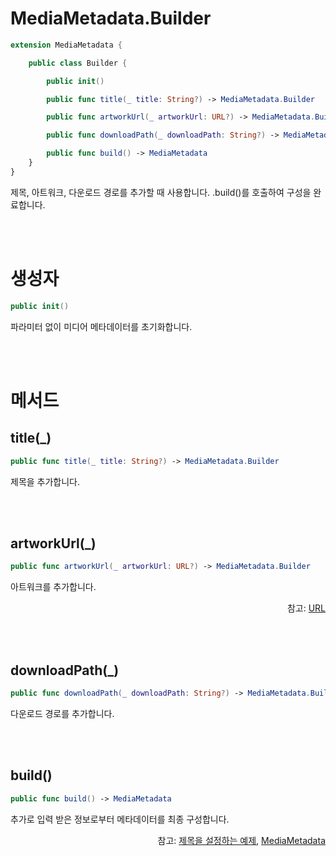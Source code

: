 # MediaMetadata.Builder

```swift
extension MediaMetadata {

    public class Builder {

        public init()

        public func title(_ title: String?) -> MediaMetadata.Builder

        public func artworkUrl(_ artworkUrl: URL?) -> MediaMetadata.Builder

        public func downloadPath(_ downloadPath: String?) -> MediaMetadata.Builder

        public func build() -> MediaMetadata
    }
}
```
제목, 아트워크, 다운로드 경로를 추가할 때 사용합니다. .build()를 호출하여 구성을 완료합니다.

<br><br>
# 생성자
```swift
public init()
```
파라미터 없이 미디어 메타데이터를 초기화합니다.

<br><br>
# 메서드

## title(_)
```swift
public func title(_ title: String?) -> MediaMetadata.Builder
``` 
제목을 추가합니다.

<br><br>
## artworkUrl(_)
```swift
public func artworkUrl(_ artworkUrl: URL?) -> MediaMetadata.Builder
``` 
아트워크를 추가합니다.
<div align="right">
참고: <a href="https://developer.apple.com/documentation/foundation/url">URL</a>
</div>

<br><br>
## downloadPath(_)
```swift
public func downloadPath(_ downloadPath: String?) -> MediaMetadata.Builder
``` 
다운로드 경로를 추가합니다.

<br><br>
## build()
```swift
public func build() -> MediaMetadata
``` 
추가로 입력 받은 정보로부터 메타데이터를 최종 구성합니다.

<div align="right">
참고: <a href="../../how-to-use/home.md#제목을-설정하는-예제">제목을 설정하는 예제</a>, 
<a href="../../struct/media-metadata/home.md">MediaMetadata</a>
</div>
